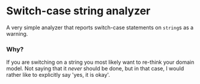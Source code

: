# Switch-case string analyzer
A very simple analyzer that reports switch-case statements on `string`s as a warning.

### Why?
If you are switching on a string you most likely want to re-think your domain model. 
Not saying that it _never_ should be done, but in that case, I would rather like to explicitly say 'yes, it is okay'.